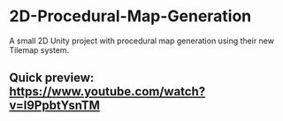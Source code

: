 # 2D-Procedural-Map-Generation
A small 2D Unity project with procedural map generation using their new Tilemap system.

## Quick preview: https://www.youtube.com/watch?v=l9PpbtYsnTM
